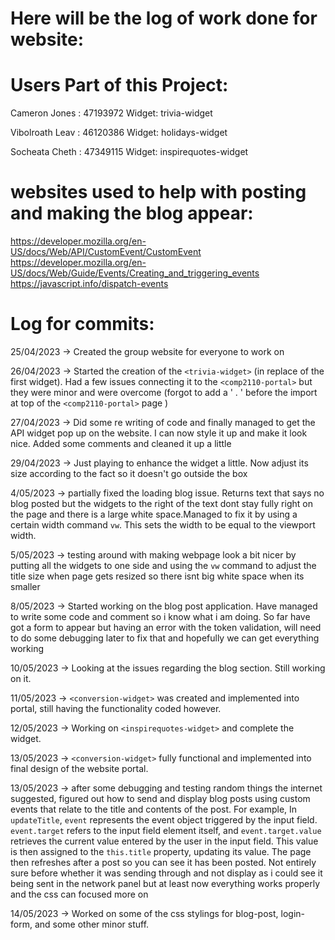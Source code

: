 # Here will be the log of work done for website:
# Users Part of this Project:

Cameron Jones : 47193972 
Widget: trivia-widget

Vibolroath Leav : 46120386
Widget: holidays-widget

Socheata Cheth : 47349115
Widget: inspirequotes-widget

# websites used to help with posting and making the blog appear:
https://developer.mozilla.org/en-US/docs/Web/API/CustomEvent/CustomEvent 
https://developer.mozilla.org/en-US/docs/Web/Guide/Events/Creating_and_triggering_events 
https://javascript.info/dispatch-events 

# Log for commits: 

25/04/2023 -> Created the group website for everyone to work on

26/04/2023 -> Started the creation of the `<trivia-widget>` (in replace of the first widget). Had a few issues connecting it to the `<comp2110-portal>` but they were minor and were overcome (forgot to add a ' . ' before the import at top of the `<comp2110-portal>` page )

27/04/2023 -> Did some re writing of code and finally managed to get the API widget pop up on the website. I can now style it up and make it look nice. Added some comments and cleaned it up a little

29/04/2023 -> Just playing to enhance the widget a little. Now adjust its size according to the fact so it doesn't go outside the box

4/05/2023 -> partially fixed the loading blog issue. Returns text that says no blog posted but the widgets to the right of the text dont stay fully right on the page and there is a large white space.Managed to fix it by using a certain width command `vw`. This sets the width to be equal to the viewport width.

5/05/2023 -> testing around with making webpage look a bit nicer by putting all the widgets to one side and using the `vw` command to adjust the title size when page gets resized so there isnt big white space when its smaller

8/05/2023 -> Started working on the blog post application. Have managed to write some code and comment so i know what i am doing. So far have got a form to appear but having an error with the token validation, will need to do some debugging later to fix that and hopefully we can get everything working

10/05/2023 -> Looking at the issues regarding the blog section. Still working on it.

11/05/2023 -> `<conversion-widget>` was created and implemented into portal, still having the functionality coded however.

12/05/2023 -> Working on `<inspirequotes-widget>` and complete the widget.

13/05/2023 -> `<conversion-widget>` fully functional and implemented into final design of the website portal.

13/05/2023 -> after some debugging and testing random things the internet suggested, figured out how to send and display blog posts using custom events that relate to the title and contents of the post. For example, 
In `updateTitle`, `event` represents the event object triggered by the input field. `event.target` refers to the input field element itself, and `event.target.value` retrieves the current value entered by the user in the input field. This value is then assigned to the `this.title` property, updating its value. The page then refreshes after a post so you can see it has been posted. Not entirely sure before whether it was sending through and not display as i could see it being sent in the network panel but at least now everything works properly and the css can focused more on 

14/05/2023 -> Worked on some of the css stylings for blog-post, login-form, and some other minor stuff.
